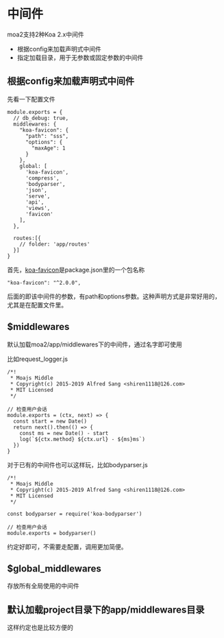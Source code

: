 # 中间件

moa2支持2种Koa 2.x中间件

- 根据config来加载声明式中间件
- 指定加载目录，用于无参数或固定参数的中间件

## 根据config来加载声明式中间件

先看一下配置文件

```
module.exports = {  
  // db_debug: true,
  middlewares: {
    "koa-favicon": {
      "path": "sss",
      "options": {
        "maxAge": 1
      }
    },
    global: [
      'koa-favicon',
      'compress',
      'bodyparser',
      'json',
      'serve',
      'api',
      'views',
      'favicon'
    ],
  },
  
  routes:[{
    // folder: 'app/routes'
  }]
}
```


首先，[koa-favicon](https://github.com/koajs/favicon/tree/v2.x)是package.json里的一个包名称

```
"koa-favicon": "^2.0.0",
```

后面的即该中间件的参数，有path和options参数。这种声明方式是非常好用的，尤其是在配置文件里。


## $middlewares

默认加载moa2/app/middlewares下的中间件，通过名字即可使用

比如request_logger.js

```
/*!
 * Moajs Middle
 * Copyright(c) 2015-2019 Alfred Sang <shiren1118@126.com>
 * MIT Licensed
 */

// 检查用户会话
module.exports = (ctx, next) => {
  const start = new Date()
  return next().then(() => {
    const ms = new Date() - start
    log(`${ctx.method} ${ctx.url} - ${ms}ms`)
  })
}
```

对于已有的中间件也可以这样玩，比如bodyparser.js

```
/*!
 * Moajs Middle
 * Copyright(c) 2015-2019 Alfred Sang <shiren1118@126.com>
 * MIT Licensed
 */

const bodyparser = require('koa-bodyparser')

// 检查用户会话
module.exports = bodyparser()
```

约定好即可，不需要走配置，调用更加简便。


## $global_middlewares

存放所有全局使用的中间件

## 默认加载project目录下的app/middlewares目录

这样约定也是比较方便的
